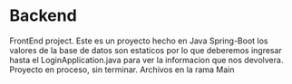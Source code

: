 # Backend
FrontEnd project.
Este es un proyecto hecho en Java Spring-Boot
los valores de la base de datos son estaticos por lo que deberemos ingresar hasta el LoginApplication.java para ver la informacion que nos devolvera.
Proyecto en proceso, sin terminar.
Archivos en la rama Main
